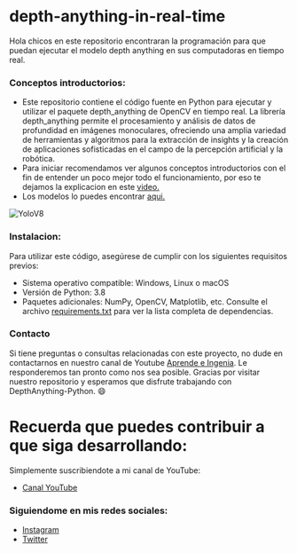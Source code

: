 # depth-anything-in-real-time
Hola chicos en este repositorio encontraran la programación para que puedan ejecutar el modelo depth anything en sus computadoras en tiempo real.

### Conceptos introductorios:
- Este repositorio contiene el código fuente en Python para ejecutar y utilizar el paquete depth_anything de OpenCV en tiempo real. La librería depth_anything permite el procesamiento y análisis de datos de profundidad en imágenes monoculares, ofreciendo una amplia variedad de herramientas y algoritmos para la extracción de insights y la creación de aplicaciones sofisticadas en el campo de la percepción artificial y la robótica.
- Para iniciar recomendamos ver algunos conceptos introductorios con el fin de entender un poco mejor todo el funcionamiento, por eso te dejamos la explicacion en este [video.](https://youtu.be/GUKuajzXrUI?si=426bT8ecPAvq37YT)
- Los modelos lo puedes encontrar [aqui.](https://huggingface.co/AprendeIngenia/depth-anyhting)

![YoloV8](https://github.com/AprendeIngenia/depth-anything-in-real-time/assets/85022752/b18c8466-3ffa-4bf9-83ee-45755950fc34)

### Instalacion:
Para utilizar este código, asegúrese de cumplir con los siguientes requisitos previos:

- Sistema operativo compatible: Windows, Linux o macOS
- Versión de Python: 3.8
- Paquetes adicionales: NumPy, OpenCV, Matplotlib, etc. Consulte el archivo [requirements.txt](https://github.com/AprendeIngenia/depth-anything-in-real-time/blob/c18a72444a61f1845f576c9740621a8bcb002cd1/requirements.txt) para ver la lista completa de dependencias.

### Contacto
Si tiene preguntas o consultas relacionadas con este proyecto, no dude en contactarnos en nuestro canal de Youtube [Aprende e Ingenia](https://www.youtube.com/@AprendeIngenia/videos). Le responderemos tan pronto como nos sea posible.
Gracias por visitar nuestro repositorio y esperamos que disfrute trabajando con DepthAnything-Python. :smile:

# Recuerda que puedes contribuir a que siga desarrollando:
Simplemente suscribiendote a mi canal de YouTube:
- [Canal YouTube](https://www.youtube.com/channel/UCzwHEOCbsZLjfELperJ6VeQ/videos)

### Siguiendome en mis redes sociales: 
- [Instagram](https://www.instagram.com/santiagsanchezr/)
- [Twitter](https://twitter.com/SantiagSanchezR)

